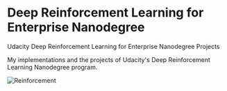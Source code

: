 # Deep Reinforcement Learning for Enterprise Nanodegree
Udacity Deep Reinforcement Learning for Enterprise Nanodegree Projects

My implementations and the projects of Udacity's Deep Reinforcement Learning Nanodegree program.


![Reinforcement](https://user-images.githubusercontent.com/30608533/68156230-7bc39480-ff5c-11e9-8111-2670546bbfd2.jpg)
